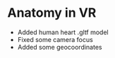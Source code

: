 # Anatomy in VR
- Added human heart .gltf model
- Fixed some camera focus
- Added some geocoordinates